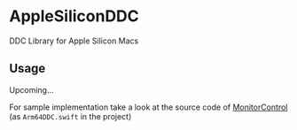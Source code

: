 # AppleSiliconDDC

DDC Library for Apple Silicon Macs

## Usage

Upcoming...

For sample implementation take a look at the source code of [MonitorControl](https://github.com/MonitorControl/MonitorControl) (as `Arm64DDC.swift` in the project)
